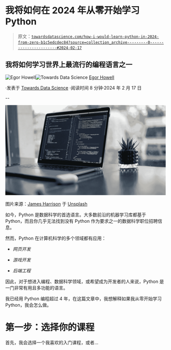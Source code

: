 # 我将如何在 2024 年从零开始学习 Python

> 原文：[`towardsdatascience.com/how-i-would-learn-python-in-2024-from-zero-b1c5edcdec84?source=collection_archive---------0-----------------------#2024-02-17`](https://towardsdatascience.com/how-i-would-learn-python-in-2024-from-zero-b1c5edcdec84?source=collection_archive---------0-----------------------#2024-02-17)

## 我将如何学习世界上最流行的编程语言之一

[](https://medium.com/@egorhowell?source=post_page---byline--b1c5edcdec84--------------------------------)![Egor Howell](https://medium.com/@egorhowell?source=post_page---byline--b1c5edcdec84--------------------------------)[](https://towardsdatascience.com/?source=post_page---byline--b1c5edcdec84--------------------------------)![Towards Data Science](https://towardsdatascience.com/?source=post_page---byline--b1c5edcdec84--------------------------------) [Egor Howell](https://medium.com/@egorhowell?source=post_page---byline--b1c5edcdec84--------------------------------)

·发表于 [Towards Data Science](https://towardsdatascience.com/?source=post_page---byline--b1c5edcdec84--------------------------------) ·阅读时间 8 分钟·2024 年 2 月 17 日

--

![](img/00f69e519a538f22aabc8bd58b9a9adf.png)

图片来源：[James Harrison](https://unsplash.com/@jstrippa?utm_source=medium&utm_medium=referral) 于 [Unsplash](https://unsplash.com/?utm_source=medium&utm_medium=referral)

如今，Python 是数据科学的首选语言。大多数前沿的机器学习库都基于 Python，而且你几乎无法找到没有 Python 作为要求之一的数据科学职位招聘信息。

然而，Python 在计算机科学的多个领域都有应用：

+   *网页开发*

+   *游戏开发*

+   *后端工程*

因此，对于想进入编程、数据科学领域，或希望成为开发者的人来说，Python 是一门非常有用且多功能的语言。

我已经用 Python 编程超过 4 年，在这篇文章中，我想解释如果我从零开始学习 Python，我会怎么做。

# 第一步：选择你的课程

首先，我会选择一个我喜欢的入门课程，或者…
